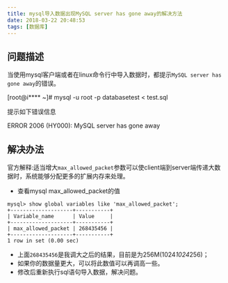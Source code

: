 ```yaml
---
title: mysql导入数据出现MySQL server has gone away的解决方法
date: 2018-03-22 20:48:53
tags: [数据库]
---
```


## 问题描述

当使用mysql客户端或者在linux命令行中导入数据时，都提示`MySQL server has gone away`的错误。

  [root@i**** ~]# mysql -u root -p databasetest < test.sql

提示如下错误信息

  ERROR 2006 (HY000): MySQL server has gone away

## 解决办法

官方解释:适当增大`max_allowed_packet`参数可以使client端到server端传递大数据时，系统能够分配更多的扩展内存来处理。

- 查看mysql max_allowed_packet的值

```
mysql> show global variables like 'max_allowed_packet';
+--------------------+-----------+
| Variable_name      | Value     |
+--------------------+-----------+
| max_allowed_packet | 268435456 |
+--------------------+-----------+
1 row in set (0.00 sec)

```

- 上面`268435456`是我调大之后的结果，目前是为256M(1024*1024*256)；
- 如果你的数据量更大，可以将此数值可以再调高一些。
- 修改后重新执行sql语句导入数据，解决问题。
